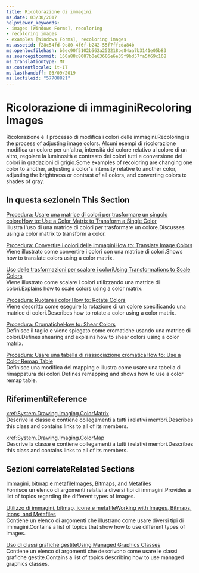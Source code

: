 ```yaml
---
title: Ricolorazione di immagini
ms.date: 03/30/2017
helpviewer_keywords:
- images [Windows Forms], recoloring
- recoloring images
- examples [Windows Forms], recoloring images
ms.assetid: f28c54fd-9c80-4f6f-b242-55f7ffcda84b
ms.openlocfilehash: b6ec90f5102b562a252218be84aa7b3141e05b83
ms.sourcegitcommit: 160a88c8087b0e63606e6e35f9bd57fa5f69c168
ms.translationtype: MT
ms.contentlocale: it-IT
ms.lasthandoff: 03/09/2019
ms.locfileid: "57708821"
---
```

# <a name="recoloring-images"></a><span data-ttu-id="d9f04-102">Ricolorazione di immagini</span><span class="sxs-lookup"><span data-stu-id="d9f04-102">Recoloring Images</span></span>
<span data-ttu-id="d9f04-103">Ricolorazione è il processo di modifica i colori delle immagini.</span><span class="sxs-lookup"><span data-stu-id="d9f04-103">Recoloring is the process of adjusting image colors.</span></span> <span data-ttu-id="d9f04-104">Alcuni esempi di ricolorazione modifica un colore per un'altra, intensità del colore relativo al colore di un altro, regolare la luminosità e contrasto dei colori tutti e conversione dei colori in gradazioni di grigio.</span><span class="sxs-lookup"><span data-stu-id="d9f04-104">Some examples of recoloring are changing one color to another, adjusting a color's intensity relative to another color, adjusting the brightness or contrast of all colors, and converting colors to shades of gray.</span></span>  
  
## <a name="in-this-section"></a><span data-ttu-id="d9f04-105">In questa sezione</span><span class="sxs-lookup"><span data-stu-id="d9f04-105">In This Section</span></span>  
 [<span data-ttu-id="d9f04-106">Procedura: Usare una matrice di colori per trasformare un singolo colore</span><span class="sxs-lookup"><span data-stu-id="d9f04-106">How to: Use a Color Matrix to Transform a Single Color</span></span>](how-to-use-a-color-matrix-to-transform-a-single-color.md)  
 <span data-ttu-id="d9f04-107">Illustra l'uso di una matrice di colori per trasformare un colore.</span><span class="sxs-lookup"><span data-stu-id="d9f04-107">Discusses using a color matrix to transform a color.</span></span>  
  
 [<span data-ttu-id="d9f04-108">Procedura: Convertire i colori delle immagini</span><span class="sxs-lookup"><span data-stu-id="d9f04-108">How to: Translate Image Colors</span></span>](how-to-translate-image-colors.md)  
 <span data-ttu-id="d9f04-109">Viene illustrato come convertire i colori con una matrice di colori.</span><span class="sxs-lookup"><span data-stu-id="d9f04-109">Shows how to translate colors using a color matrix.</span></span>  
  
 [<span data-ttu-id="d9f04-110">Uso delle trasformazioni per scalare i colori</span><span class="sxs-lookup"><span data-stu-id="d9f04-110">Using Transformations to Scale Colors</span></span>](using-transformations-to-scale-colors.md)  
 <span data-ttu-id="d9f04-111">Viene illustrato come scalare i colori utilizzando una matrice di colori.</span><span class="sxs-lookup"><span data-stu-id="d9f04-111">Explains how to scale colors using a color matrix.</span></span>  
  
 [<span data-ttu-id="d9f04-112">Procedura: Ruotare i colori</span><span class="sxs-lookup"><span data-stu-id="d9f04-112">How to: Rotate Colors</span></span>](how-to-rotate-colors.md)  
 <span data-ttu-id="d9f04-113">Viene descritto come eseguire la rotazione di un colore specificando una matrice di colori.</span><span class="sxs-lookup"><span data-stu-id="d9f04-113">Describes how to rotate a color using a color matrix.</span></span>  
  
 [<span data-ttu-id="d9f04-114">Procedura: Cromatiche</span><span class="sxs-lookup"><span data-stu-id="d9f04-114">How to: Shear Colors</span></span>](how-to-shear-colors.md)  
 <span data-ttu-id="d9f04-115">Definisce il taglio e viene spiegato come cromatiche usando una matrice di colori.</span><span class="sxs-lookup"><span data-stu-id="d9f04-115">Defines shearing and explains how to shear colors using a color matrix.</span></span>  
  
 [<span data-ttu-id="d9f04-116">Procedura: Usare una tabella di riassociazione cromatica</span><span class="sxs-lookup"><span data-stu-id="d9f04-116">How to: Use a Color Remap Table</span></span>](how-to-use-a-color-remap-table.md)  
 <span data-ttu-id="d9f04-117">Definisce una modifica del mapping e illustra come usare una tabella di rimappatura dei colori.</span><span class="sxs-lookup"><span data-stu-id="d9f04-117">Defines remapping and shows how to use a color remap table.</span></span>  
  
## <a name="reference"></a><span data-ttu-id="d9f04-118">Riferimenti</span><span class="sxs-lookup"><span data-stu-id="d9f04-118">Reference</span></span>  
 <xref:System.Drawing.Imaging.ColorMatrix>  
 <span data-ttu-id="d9f04-119">Descrive la classe e contiene collegamenti a tutti i relativi membri.</span><span class="sxs-lookup"><span data-stu-id="d9f04-119">Describes this class and contains links to all of its members.</span></span>  
  
 <xref:System.Drawing.Imaging.ColorMap>  
 <span data-ttu-id="d9f04-120">Descrive la classe e contiene collegamenti a tutti i relativi membri.</span><span class="sxs-lookup"><span data-stu-id="d9f04-120">Describes this class and contains links to all of its members.</span></span>  
  
## <a name="related-sections"></a><span data-ttu-id="d9f04-121">Sezioni correlate</span><span class="sxs-lookup"><span data-stu-id="d9f04-121">Related Sections</span></span>  
 [<span data-ttu-id="d9f04-122">Immagini, bitmap e metafile</span><span class="sxs-lookup"><span data-stu-id="d9f04-122">Images, Bitmaps, and Metafiles</span></span>](images-bitmaps-and-metafiles.md)  
 <span data-ttu-id="d9f04-123">Fornisce un elenco di argomenti relativi a diversi tipi di immagini.</span><span class="sxs-lookup"><span data-stu-id="d9f04-123">Provides a list of topics regarding the different types of images.</span></span>  
  
 [<span data-ttu-id="d9f04-124">Utilizzo di immagini, bitmap, icone e metafile</span><span class="sxs-lookup"><span data-stu-id="d9f04-124">Working with Images, Bitmaps, Icons, and Metafiles</span></span>](working-with-images-bitmaps-icons-and-metafiles.md)  
 <span data-ttu-id="d9f04-125">Contiene un elenco di argomenti che illustrano come usare diversi tipi di immagini.</span><span class="sxs-lookup"><span data-stu-id="d9f04-125">Contains a list of topics that show how to use different types of images.</span></span>  
  
 [<span data-ttu-id="d9f04-126">Uso di classi grafiche gestite</span><span class="sxs-lookup"><span data-stu-id="d9f04-126">Using Managed Graphics Classes</span></span>](using-managed-graphics-classes.md)  
 <span data-ttu-id="d9f04-127">Contiene un elenco di argomenti che descrivono come usare le classi grafiche gestite.</span><span class="sxs-lookup"><span data-stu-id="d9f04-127">Contains a list of topics describing how to use managed graphics classes.</span></span>
